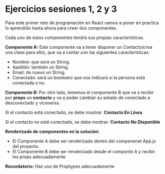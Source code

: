 # Ejercicios sesiones 1, 2 y 3

Para este primer reto de programación en React vamos a poner en practica lo aprendido hasta ahora para crear dos componentes.

Cada uno de estos componentes tendrá sus propias características.

**Componente A:** Este componente va a tener disponer un Contacto(crea una clase para ello), que va a contar con las siguientes características:

- Nombre: que será un String.
- Apellido: también un String.
- Email: de nuevo un String.
- Conectado: será un booleano que nos indicará si la persona está conectada o no.

**Componente B:** Por otro lado, tenemos el componente B que va a recibir por **props** un **contacto** y va a poder cambiar su estado de conectado a desconectado y viceversa.

Si el contacto está conectado, se debe mostrar: **Contacto En Línea**

Si el contacto no está conectado, se debe mostrar: **Contacto No Disponible**

**Renderizado de componentes en la solución:**

- El Componente A debe ser renderizado dentro del componenet App.js del proyecto.
- El Componente B debe ser renderizado desde el componte A y recibir los props adecuadamente

**Recordatorio:** Haz uso de Proptypes adecuadamente
